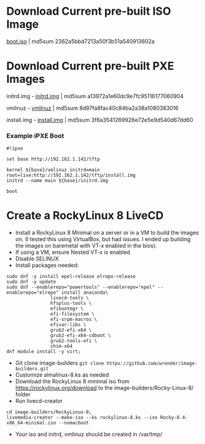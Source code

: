 # Download Current pre-built ISO Image
[boot.iso](https://www.otherdata.com/custom-images/RockyLinux-8/rockylinux.tar.gz) | md5sum 2362a5bbd7213a50f3b51a540913602a

# Download Current pre-built PXE Images
initrd.img - [initrd.img](https://www.otherdata.com/custom-images/RockyLinux-8/initrd.img) | md5sum a13972a1e60dc9e7fc95116177060904

vmlinuz - [vmlinuz](https://www.otherdata.com/custom-images/RockyLinux-8/vmlinuz) | md5sum 8d97fa8fac40c84ba2a38a1080383016

install.img - [install.img](https://www.otherdata.com/custom-images/RockyLinux-8/install.img) | md5sum 3f6a3541269926e72e5e9d540d67dd60

### Example iPXE Boot
```
#!ipxe

set base http://192.162.1.142/tftp

kernel ${base}/vmlinuz initrd=main root=live:http://192.162.1.142/tftp/install.img
initrd --name main ${base}/initrd.img

boot
```
# Create a RockyLinux 8 LiveCD
- Install a RockyLinux 8 Minimal on a server or in a VM to build the images on. (I tested this using VirtualBox, but had issues. I ended up building the images on baremetal with VT-x enabled in the bios).
- If using a VM, ensure Nested VT-x is enabled
- Disable SELINUX
- Install packages needed:
```
sudo dnf -y install epel-release elrepo-release
sudo dnf -y update
sudo dnf --enablerepo="powertools" --enablerepo="epel" --enablerepo="elrepo" install anaconda\
                livecd-tools \
                hfsplus-tools \
                efibootmgr \
                efi-filesystem \
                efi-srpm-macros \
                efivar-libs \
                grub2-efi-x64 \
                grub2-efi-x64-cdboot \
                grub2-tools-efi \
                shim-x64
dnf module install -y virt;
```
- Git clone image-builders `git clone https://github.com/wrender/image-builders.git`
- Customize almalinux-8.ks as needed
- Download the RockyLinux 8 minimal iso from https://rockylinux.org/download to the image-builders/Rocky-Linux-8/ folder
- Run livecd-creator
```
cd image-builders/RockyLinux-8;
livemedia-creator --make-iso --ks rockylinux-8.ks --iso Rocky-8.4-x86_64-minimal.iso --nomacboot
```
- Your iso and initrd, vmlinuz should be created in /var/tmp/
